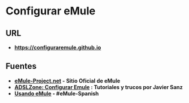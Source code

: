 
# Configurar eMule

## URL
* **https://configuraremule.github.io**

## Fuentes
* **[eMule-Project.net](https://www.emule-project.net) - Sitio Oficial de eMule**
* **[ADSLZone: Configurar Emule](https://www.adslzone.net/emule.html) : Tutoriales y trucos por Javier Sanz** 
* **[Usando eMule](https://sites.google.com/site/ircemulespanish/usando-emule) - #eMule-Spanish**
